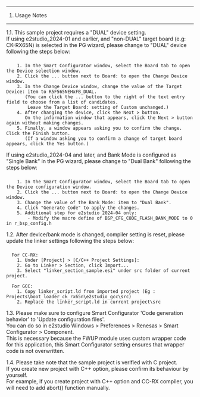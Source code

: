 ---------------
1. Usage Notes
---------------
  
1.1. This sample project requires a "DUAL" device setting.  
If using e2studio_2024-01 and earlier, and "non-DUAL" target board (e.g: CK-RX65N) is selected in the PG wizard, please change to "DUAL" device following the steps below:  
###
        1. In the Smart Configurator window, select the Board tab to open the Device selection window.
        2. Click the ... button next to Board: to open the Change Device window.
        3. In the Change Device window, change the value of the Target Device: item to R5F565NEHxFB_DUAL.
           (You can click the ... button to the right of the text entry field to choose from a list of candidates.
            Leave the Target Board: setting of Custom unchanged.)
        4. After changing the device, click the Next > button.
           On the information window that appears, click the Next > button again without making changes.
        5. Finally, a window appears asking you to confirm the change. Click the Finish button.
           (If a window asking you to confirm a change of target board appears, click the Yes button.)
  
If using e2studio_2024-04 and later, and Bank Mode is configured as "Single Bank" in the PG wizard, please change to "Dual Bank" following the steps below:  
###
        1. In the Smart Configurator window, select the Board tab to open the Device configuration window.
        2. Click the ... button next to Board: to open the Change Device window.
        3. Change the value of the Bank Mode: item to "Dual Bank".
        4. Click "Generate Code" to apply the changes.
        5. Additional step for e2studio 2024-04 only:
            - Modify the macro define of BSP_CFG_CODE_FLASH_BANK_MODE to 0 in r_bsp_config.h
  
1.2. After device/bank mode is changed, compiler setting is reset, please update the linker settings following the steps below:  
###
      For CC-RX:
        1. Under [Project] > [C/C++ Project Settings]:
        2. Go to Linker > Section, click Import...
        3. Select "linker_section_sample.esi" under src folder of current project.
		
      For GCC:
        1. Copy linker_script.ld from imported project (Eg : Projects\boot_loader_ck_rx65n\e2studio_gcc\src)
        2. Replace the linker_script.ld in current project\src 

  
1.3. Please make sure to configure Smart Configurator 'Code generation behavior' to 'Update configuration files'.  
You can do so in e2studio Windows > Preferences > Renesas > Smart Configurator > Component.  
This is necessary because the FWUP module uses custom wrapper code for this application, this Smart Configurator setting ensures that wrapper code is not overwritten.  
  
1.4. Please take note that the sample project is verified with C project.  
If you create new project with C++ option, please confirm its behaviour by yourself.  
For example, if you create project with C++ option and CC-RX compiler, you will need to add abort() function manually. 